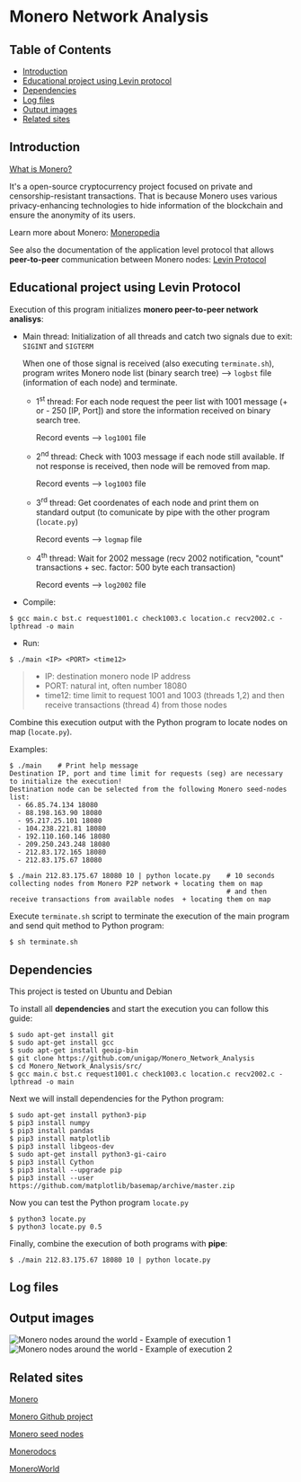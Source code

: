 # Monero Network Analysis


## Table of Contents

  - [Introduction](#introduction)
  - [Educational project using Levin protocol](#educational-project-using-levin-protocol)
  - [Dependencies](#dependencies)
  - [Log files](#log-files)
  - [Output images](#output-images)
  - [Related sites](#related-sites)


<!--Monero, a digital currency that is secure, private, and untraceable.-->

## Introduction

[What is Monero?](https://www.getmonero.org/get-started/what-is-monero/)

It's a open-source cryptocurrency project focused on private and censorship-resistant transactions. That is because Monero uses various privacy-enhancing technologies to hide information of the blockchain and ensure the anonymity of its users.

Learn more about Monero: [Moneropedia](https://www.getmonero.org/resources/moneropedia/)

See also the documentation of the application level protocol that allows <b>peer-to-peer</b> communication between Monero nodes: [Levin Protocol](https://github.com/monero-project/monero/blob/master/docs/LEVIN_PROTOCOL.md)


## Educational project using Levin Protocol

 Execution of this program initializes <b>monero peer-to-peer network analisys</b>:
 *   Main thread: Initialization of all threads and catch two signals due to exit: ```SIGINT``` and ```SIGTERM```

     When one of those signal is received (also executing ```terminate.sh```), program writes Monero node list (binary search tree) ⟶ ```logbst``` file (information of each node) and terminate.
     
     - 1<sup>st</sup> thread: For each node request the peer list with 1001 message (+ or - 250 [IP, Port]) and store the information received on binary search tree.

       Record events ⟶ ```log1001``` file
     - 2<sup>nd</sup> thread: Check with 1003 message if each node still available. If not response is received, then node will be removed from map.
     
       Record events ⟶ ```log1003``` file
     - 3<sup>rd</sup> thread: Get coordenates of each node and print them on standard output (to comunicate by pipe with the other program (```locate.py```)
     
       Record events ⟶ ```logmap``` file
     - 4<sup>th</sup> thread: Wait for 2002 message (recv 2002 notification, "count" transactions + sec. factor: 500 byte each transaction)
     
       Record events ⟶ ```log2002``` file

 * Compile:
```
$ gcc main.c bst.c request1001.c check1003.c location.c recv2002.c -lpthread -o main
```

 * Run:     
```
$ ./main <IP> <PORT> <time12>
```

> * IP: destination monero node IP address
> * PORT: natural int, often number 18080
> * time12: time limit to request 1001 and 1003 (threads 1,2) and then receive transactions (thread 4) from those nodes
 
 Combine this execution output with the Python program to locate nodes on map (```locate.py```).

 Examples: 
```
$ ./main    # Print help message
Destination IP, port and time limit for requests (seg) are necessary to initialize the execution!
Destination node can be selected from the following Monero seed-nodes list: 
  - 66.85.74.134 18080
  - 88.198.163.90 18080
  - 95.217.25.101 18080
  - 104.238.221.81 18080
  - 192.110.160.146 18080
  - 209.250.243.248 18080
  - 212.83.172.165 18080
  - 212.83.175.67 18080
  
$ ./main 212.83.175.67 18080 10 | python locate.py    # 10 seconds collecting nodes from Monero P2P network + locating them on map
                                                      # and then receive transactions from available nodes  + locating them on map
```

Execute ```terminate.sh``` script to terminate the execution of the main program and send quit method to Python program:
```
$ sh terminate.sh
```


## Dependencies

This project is tested on Ubuntu and Debian

To install all <b>dependencies</b> and start the execution you can follow this guide:

```
$ sudo apt-get install git
$ sudo apt-get install gcc
$ sudo apt-get install geoip-bin
$ git clone https://github.com/unigap/Monero_Network_Analysis
$ cd Monero_Network_Analysis/src/
$ gcc main.c bst.c request1001.c check1003.c location.c recv2002.c -lpthread -o main
```

Next we will install dependencies for the Python program:
```
$ sudo apt-get install python3-pip
$ pip3 install numpy
$ pip3 install pandas
$ pip3 install matplotlib
$ pip3 install libgeos-dev
$ sudo apt-get install python3-gi-cairo
$ pip3 install Cython
$ pip3 install --upgrade pip
$ pip3 install --user https://github.com/matplotlib/basemap/archive/master.zip
```

Now you can test the Python program ```locate.py```

```
$ python3 locate.py
$ python3 locate.py 0.5
```

Finally, combine the execution of both programs with <b>pipe</b>:
```
$ ./main 212.83.175.67 18080 10 | python locate.py
```

## Log files



## Output images

<img src="../main/imgs/mapa.png" alt="Monero nodes around the world - Example of execution 1">
<img src="../main/imgs/map.svg" alt="Monero nodes around the world - Example of execution 2">


## Related sites

[Monero](https://www.getmonero.org/)

[Monero Github project](https://github.com/monero-project/monero)

[Monero seed nodes](https://community.xmr.to/xmr-seed-nodes)

[Monerodocs](https://monerodocs.org/)

[MoneroWorld](https://moneroworld.com/)


